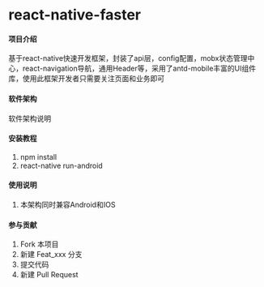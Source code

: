 # react-native-faster

#### 项目介绍
基于react-native快速开发框架，封装了api层，config配置，mobx状态管理中心，react-navigation导航，通用Header等，采用了antd-mobile丰富的UI组件库，使用此框架开发者只需要关注页面和业务即可

#### 软件架构
软件架构说明


#### 安装教程

1. npm install
2. react-native run-android

#### 使用说明

1. 本架构同时兼容Android和IOS

#### 参与贡献

1. Fork 本项目
2. 新建 Feat_xxx 分支
3. 提交代码
4. 新建 Pull Request
